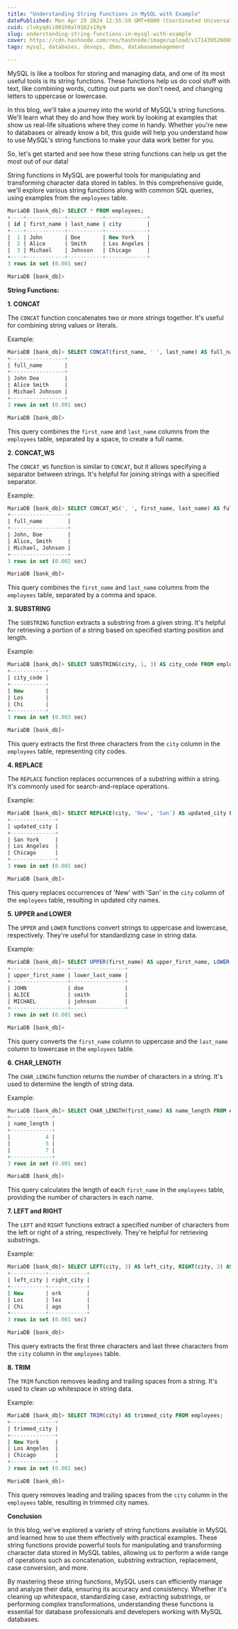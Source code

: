 ```yaml
---
title: "Understanding String Functions in MySQL with Example"
datePublished: Mon Apr 29 2024 12:55:59 GMT+0000 (Coordinated Universal Time)
cuid: clvkyqdii001h0al9162x19y9
slug: understanding-string-functions-in-mysql-with-example
cover: https://cdn.hashnode.com/res/hashnode/image/upload/v1714395260881/c9803d9c-5fe6-4b73-8f02-1c271a97569d.jpeg
tags: mysql, databases, devops, dbms, databasemanagement

---
```


MySQL is like a toolbox for storing and managing data, and one of its most useful tools is its string functions. These functions help us do cool stuff with text, like combining words, cutting out parts we don't need, and changing letters to uppercase or lowercase.

In this blog, we'll take a journey into the world of MySQL's string functions. We'll learn what they do and how they work by looking at examples that show us real-life situations where they come in handy. Whether you're new to databases or already know a bit, this guide will help you understand how to use MySQL's string functions to make your data work better for you.

So, let's get started and see how these string functions can help us get the most out of our data!

String functions in MySQL are powerful tools for manipulating and transforming character data stored in tables. In this comprehensive guide, we'll explore various string functions along with common SQL queries, using examples from the `employees` table.

```sql
MariaDB [bank_db]> SELECT * FROM employees;
+----+------------+-----------+-------------+
| id | first_name | last_name | city        |
+----+------------+-----------+-------------+
|  1 | John       | Doe       | New York    |
|  2 | Alice      | Smith     | Los Angeles |
|  3 | Michael    | Johnson   | Chicago     |
+----+------------+-----------+-------------+
3 rows in set (0.001 sec)

MariaDB [bank_db]>
```

**String Functions:**

**1\. CONCAT**

The `CONCAT` function concatenates two or more strings together. It's useful for combining string values or literals.

Example:

```sql
MariaDB [bank_db]> SELECT CONCAT(first_name, ' ', last_name) AS full_name FROM employees;
+-----------------+
| full_name       |
+-----------------+
| John Doe        |
| Alice Smith     |
| Michael Johnson |
+-----------------+
3 rows in set (0.001 sec)

MariaDB [bank_db]>
```

This query combines the `first_name` and `last_name` columns from the `employees` table, separated by a space, to create a full name.

**2\. CONCAT\_WS**

The `CONCAT_WS` function is similar to `CONCAT`, but it allows specifying a separator between strings. It's helpful for joining strings with a specified separator.

Example:

```sql
MariaDB [bank_db]> SELECT CONCAT_WS(', ', first_name, last_name) AS full_name FROM employees;
+------------------+
| full_name        |
+------------------+
| John, Doe        |
| Alice, Smith     |
| Michael, Johnson |
+------------------+
3 rows in set (0.002 sec)

MariaDB [bank_db]>
```

This query combines the `first_name` and `last_name` columns from the `employees` table, separated by a comma and space.

**3\. SUBSTRING**

The `SUBSTRING` function extracts a substring from a given string. It's helpful for retrieving a portion of a string based on specified starting position and length.

Example:

```sql
MariaDB [bank_db]> SELECT SUBSTRING(city, 1, 3) AS city_code FROM employees;
+-----------+
| city_code |
+-----------+
| New       |
| Los       |
| Chi       |
+-----------+
3 rows in set (0.003 sec)

MariaDB [bank_db]>
```

This query extracts the first three characters from the `city` column in the `employees` table, representing city codes.

**4\. REPLACE**

The `REPLACE` function replaces occurrences of a substring within a string. It's commonly used for search-and-replace operations.

Example:

```sql
MariaDB [bank_db]> SELECT REPLACE(city, 'New', 'San') AS updated_city FROM employees;
+--------------+
| updated_city |
+--------------+
| San York     |
| Los Angeles  |
| Chicago      |
+--------------+
3 rows in set (0.001 sec)

MariaDB [bank_db]>
```

This query replaces occurrences of 'New' with 'San' in the `city` column of the `employees` table, resulting in updated city names.

**5\. UPPER and LOWER**

The `UPPER` and `LOWER` functions convert strings to uppercase and lowercase, respectively. They're useful for standardizing case in string data.

Example:

```sql
MariaDB [bank_db]> SELECT UPPER(first_name) AS upper_first_name, LOWER(last_name) AS lower_last_name FROM employees;
+------------------+-----------------+
| upper_first_name | lower_last_name |
+------------------+-----------------+
| JOHN             | doe             |
| ALICE            | smith           |
| MICHAEL          | johnson         |
+------------------+-----------------+
3 rows in set (0.001 sec)

MariaDB [bank_db]>
```

This query converts the `first_name` column to uppercase and the `last_name` column to lowercase in the `employees` table.

**6\. CHAR\_LENGTH**

The `CHAR_LENGTH` function returns the number of characters in a string. It's used to determine the length of string data.

Example:

```sql
MariaDB [bank_db]> SELECT CHAR_LENGTH(first_name) AS name_length FROM employees;
+-------------+
| name_length |
+-------------+
|           4 |
|           5 |
|           7 |
+-------------+
3 rows in set (0.001 sec)

MariaDB [bank_db]>
```

This query calculates the length of each `first_name` in the `employees` table, providing the number of characters in each name.

**7\. LEFT and RIGHT**

The `LEFT` and `RIGHT` functions extract a specified number of characters from the left or right of a string, respectively. They're helpful for retrieving substrings.

Example:

```sql
MariaDB [bank_db]> SELECT LEFT(city, 3) AS left_city, RIGHT(city, 3) AS right_city FROM employees;
+-----------+------------+
| left_city | right_city |
+-----------+------------+
| New       | ork        |
| Los       | les        |
| Chi       | ago        |
+-----------+------------+
3 rows in set (0.001 sec)

MariaDB [bank_db]>
```

This query extracts the first three characters and last three characters from the `city` column in the `employees` table.

**8\. TRIM**

The `TRIM` function removes leading and trailing spaces from a string. It's used to clean up whitespace in string data.

Example:

```sql
MariaDB [bank_db]> SELECT TRIM(city) AS trimmed_city FROM employees;
+--------------+
| trimmed_city |
+--------------+
| New York     |
| Los Angeles  |
| Chicago      |
+--------------+
3 rows in set (0.001 sec)

MariaDB [bank_db]>
```

This query removes leading and trailing spaces from the `city` column in the `employees` table, resulting in trimmed city names.

**Conclusion**

In this blog, we've explored a variety of string functions available in MySQL and learned how to use them effectively with practical examples. These string functions provide powerful tools for manipulating and transforming character data stored in MySQL tables, allowing us to perform a wide range of operations such as concatenation, substring extraction, replacement, case conversion, and more.

By mastering these string functions, MySQL users can efficiently manage and analyze their data, ensuring its accuracy and consistency. Whether it's cleaning up whitespace, standardizing case, extracting substrings, or performing complex transformations, understanding these functions is essential for database professionals and developers working with MySQL databases.